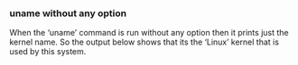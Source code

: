 ### uname without any option
When the ‘uname’ command is run without any option then it prints just the kernel name. So the output below shows that its the ‘Linux’ kernel that is used by this system.